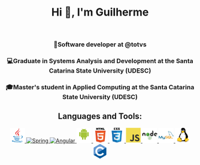 <h1 align="center">Hi 👋, I'm Guilherme</h1>
<p align="center">
    <img src="https://kushalvyas.github.io/images/mkz.gif" width="300" alt="">
</p>
<h3 align="center">🚀Software developer at @totvs</h3>
<h3 align="center">💻Graduate in Systems Analysis and Development at the Santa Catarina State University (UDESC)</h3>
<h3 align="center">🎓Master's student in Applied Computing at the Santa Catarina State University (UDESC)</h3>
<h2 align="center">Languages and Tools:</h2>
<p align="center">
    <a href="https://www.java.com">
        <img src="https://raw.githubusercontent.com/devicons/devicon/master/icons/java/java-original.svg" alt="Java"
            width="40" height="40" />
    </a>
    <a href="https://spring.io/">
        <img src="https://www.vectorlogo.zone/logos/springio/springio-icon.svg" alt="Spring" width="40" height="40" />
    </a>
    <a href="https://angular.io">
        <img src="https://angular.io/assets/images/logos/angular/angular.svg" alt="Angular" width="40" height="40" />
    </a>
    <a href="https://developer.android.com">
        <img src="https://raw.githubusercontent.com/devicons/devicon/master/icons/android/android-original-wordmark.svg"
            alt="Android" width="40" height="40" />
    </a>
    <a href="https://www.w3.org/html/">
        <img src="https://raw.githubusercontent.com/devicons/devicon/master/icons/html5/html5-original-wordmark.svg"
            alt="HTML5" width="40" height="40" />
    </a>
    <a href="https://www.w3schools.com/css/">
        <img src="https://raw.githubusercontent.com/devicons/devicon/master/icons/css3/css3-original-wordmark.svg"
            alt="CSS" width="40" height="40" />
    </a>
    <a href="https://developer.mozilla.org/en-US/docs/Web/JavaScript">
        <img src="https://raw.githubusercontent.com/devicons/devicon/master/icons/javascript/javascript-original.svg"
            alt="JavaScript" width="40" height="40" />
    </a>
    <a href="https://nodejs.org">
        <img src="https://raw.githubusercontent.com/devicons/devicon/master/icons/nodejs/nodejs-original-wordmark.svg"
            alt="Node.js" width="40" height="40" />
    </a>
    <a href="https://www.mysql.com/">
        <img src="https://raw.githubusercontent.com/devicons/devicon/master/icons/mysql/mysql-original-wordmark.svg"
            alt="MySQL" width="40" height="40" />
    </a>
    <a href="https://www.linux.org/">
        <img src="https://raw.githubusercontent.com/devicons/devicon/master/icons/linux/linux-original.svg" alt="Linux"
            width="40" height="40" />
    </a>
    <a href="https://www.cprogramming.com/">
        <img src="https://raw.githubusercontent.com/devicons/devicon/master/icons/c/c-original.svg" alt="C" width="40"
            height="40" />
    </a>

</p>
